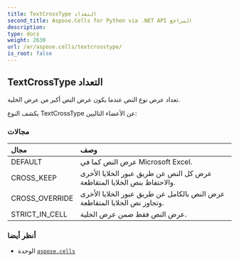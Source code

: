 ```yaml
---
title: TextCrossType التعداد
second_title: Aspose.Cells for Python via .NET API المراجع
description:
type: docs
weight: 2630
url: /ar/aspose.cells/textcrosstype/
is_root: false
---
```

##  TextCrossType التعداد
تعداد عرض نوع النص عندما يكون عرض النص أكبر من عرض الخلية.



يكشف النوع TextCrossType عن الأعضاء التاليين:

###  مجالات
| مجال| وصف|
| :- | :- |
| DEFAULT | عرض النص كما في Microsoft Excel.|
| CROSS_KEEP | عرض كل النص عن طريق عبور الخلايا الأخرى والاحتفاظ بنص الخلايا المتقاطعة.|
| CROSS_OVERRIDE |عرض النص بالكامل عن طريق عبور الخلايا الأخرى وتجاوز نص الخلايا المتقاطعة.|
| STRICT_IN_CELL | عرض النص فقط ضمن عرض الخلية.|



###  أنظر أيضا
* الوحدة [`aspose.cells`](..)
